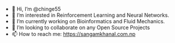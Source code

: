 - 👋 Hi, I’m @chinge55
- 👀 I’m interested in Reinforcement Learning and Neural Networks.
- 🌱 I’m currently working on Bioinformatics and Fluid Mechanics.
- 💞️ I’m looking to collaborate on any Open Source Projects
- 📫 How to reach me: https://sangamkhanal.com.np

<!---
chinge55/chinge55 is a ✨ special ✨ repository because its `README.md` (this file) appears on your GitHub profile.
You can click the Preview link to take a look at your changes.
--->
